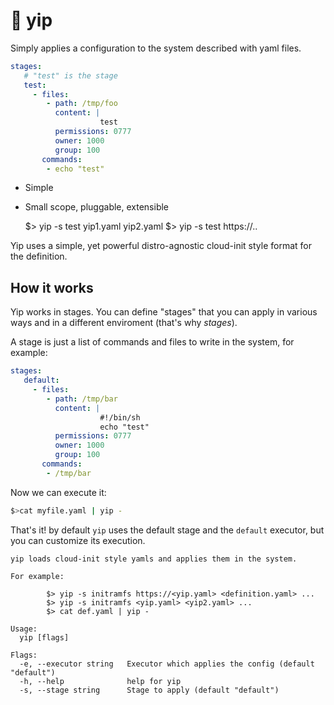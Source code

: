 # :pushpin: yip


Simply applies a configuration to the system described with yaml files.


```yaml
stages:
   # "test" is the stage
   test:
     - files:
        - path: /tmp/foo
          content: |
                    test
          permissions: 0777
          owner: 1000
          group: 100
       commands:
        - echo "test"
```


- Simple
- Small scope, pluggable, extensible


     $> yip -s test yip1.yaml yip2.yaml
     $> yip -s test https://..




Yip uses a simple, yet powerful distro-agnostic cloud-init style format for the definition.

## How it works


Yip works in stages. You can define "stages" that you can apply in various ways and in a different enviroment (that's why *stages*). 

A stage is just a list of commands and files to write in the system, for example:

```yaml
stages:
   default:
     - files:
        - path: /tmp/bar
          content: |
                    #!/bin/sh
                    echo "test"
          permissions: 0777
          owner: 1000
          group: 100
       commands:
        - /tmp/bar
```

Now we can execute it:

```bash
$>cat myfile.yaml | yip -
```

That's it! by default `yip` uses the default stage and the `default` executor, but you can customize its execution.


```
yip loads cloud-init style yamls and applies them in the system.

For example:

        $> yip -s initramfs https://<yip.yaml> <definition.yaml> ...
        $> yip -s initramfs <yip.yaml> <yip2.yaml> ...
        $> cat def.yaml | yip -

Usage:
  yip [flags]

Flags:
  -e, --executor string   Executor which applies the config (default "default")
  -h, --help              help for yip
  -s, --stage string      Stage to apply (default "default")
```
